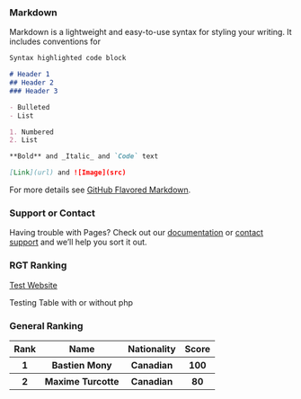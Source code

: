 ### Markdown

Markdown is a lightweight and easy-to-use syntax for styling your writing. It includes conventions for

```markdown
Syntax highlighted code block

# Header 1
## Header 2
### Header 3

- Bulleted
- List

1. Numbered
2. List

**Bold** and _Italic_ and `Code` text

[Link](url) and ![Image](src)
```

For more details see [GitHub Flavored Markdown](https://guides.github.com/features/mastering-markdown/).

### Support or Contact

Having trouble with Pages? Check out our [documentation](https://help.github.com/categories/github-pages-basics/) or [contact support](https://github.com/contact) and we’ll help you sort it out.

### RGT Ranking

[Test Website](registration/index.php)

Testing Table with or without php

<body>
<h3>General Ranking</h3>
<table>
	
<tr>
<th>Rank</th>
<th>Name</th>
<th>Nationality</th>
<th>Score</th>


<tr>
<th>1</th>
<th>Bastien Mony</th>
<th>Canadian</th>
<th>100</th>

	
<tr>
<th>2</th>
<th>Maxime Turcotte</th>
<th>Canadian</th>
<th>80</th>
</tr>






